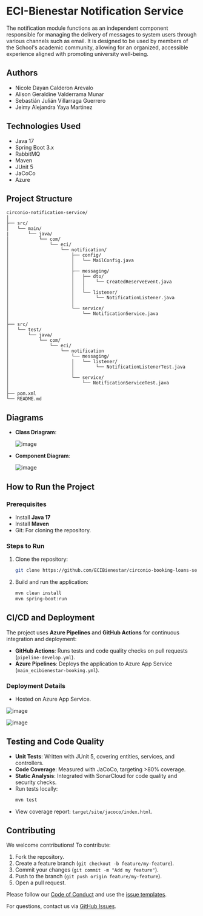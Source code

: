 # ECI-Bienestar Notification Service

The notification module functions as an independent component responsible for managing the delivery of messages to system users through various channels such as email. It is designed to be used by members of the School's academic community, allowing for an organized, accessible experience aligned with promoting university well-being.

## Authors

- Nicole Dayan Calderon Arevalo
- Alison Geraldine Valderrama Munar
- Sebastián Julián Villarraga Guerrero
- Jeimy Alejandra Yaya Martinez

## Technologies Used

- Java 17
- Spring Boot 3.x
- RabbitMQ
- Maven
- JUnit 5
- JaCoCo
- Azure

## Project Structure
 ```
circonio-notification-service/
│
├── src/
│   └── main/
|       └── java/  
│           └── com/
│               └── eci/
│                   └── notification/
│                       ├── config/
│                       │   └── MailConfig.java
│                       │
│                       ├── messaging/
│                       │   ├── dto/
│                       │   │    └── CreatedReserveEvent.java
│                       │   │
│                       │   └── listener/
│                       │        └── NotificationListener.java
│                       │
│                       └── service/
│                           └── NotificationService.java
│                       
├── src/
│   └── test/
│       └── java/
│           └── com/
│               └── eci/
│                   └── notification
│                       └── messaging/
│                       │   └── listener/
│                       │        └── NotificationListenerTest.java
│                       │
│                       └── service/
│                           └── NotificationServiceTest.java
│
├── pom.xml
└── README.md
 ```

## Diagrams
- **Class Driagram**:

  ![image](https://github.com/user-attachments/assets/9805ba85-1a90-4743-a6db-4fbe9fb70f7c)

- **Component Diagram**:
  
    ![image](https://github.com/user-attachments/assets/778256c3-ad8c-4734-a3e5-e1918834c8e4)


##  How to Run the Project

### Prerequisites
- Install **Java 17**
- Install **Maven**
- Git: For cloning the repository.

### Steps to Run

1. Clone the repository:
   ```bash
   git clone https://github.com/ECIBienestar/circonio-booking-loans-services.git
   ```

2. Build and run the application:
   ```bash
   mvn clean install
   mvn spring-boot:run
   ```
   
## CI/CD and Deployment

The project uses **Azure Pipelines** and **GitHub Actions** for continuous integration and deployment:
- **GitHub Actions**: Runs tests and code quality checks on pull requests (`pipeline-develop.yml`).
- **Azure Pipelines**: Deploys the application to Azure App Service (`main_ecibienestar-booking.yml`).

### Deployment Details
- Hosted on Azure App Service.

![image](https://github.com/user-attachments/assets/3cce130f-e90d-4043-be87-90446e994626)

![image](https://github.com/user-attachments/assets/73072162-93ba-4ab8-9950-b3215d477b73)

## Testing and Code Quality

- **Unit Tests**: Written with JUnit 5, covering entities, services, and controllers.
- **Code Coverage**: Measured with JaCoCo, targeting >80% coverage.
- **Static Analysis**: Integrated with SonarCloud for code quality and security checks.
- Run tests locally:
  ```bash
  mvn test
  ```
- View coverage report: `target/site/jacoco/index.html`.

## Contributing

We welcome contributions! To contribute:
1. Fork the repository.
2. Create a feature branch (`git checkout -b feature/my-feature`).
3. Commit your changes (`git commit -m "Add my feature"`).
4. Push to the branch (`git push origin feature/my-feature`).
5. Open a pull request.

Please follow our [Code of Conduct](CODE_OF_CONDUCT.md) and use the [issue templates](.github/ISSUE_TEMPLATE).

For questions, contact us via [GitHub Issues](https://github.com/ECIBienestar/circonio-booking-loans-services/issues).
  
